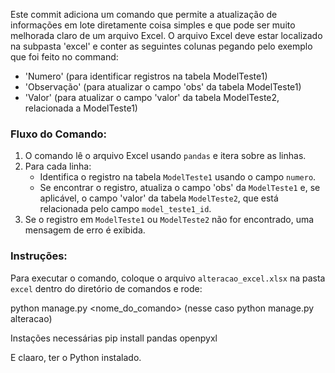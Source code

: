Este commit adiciona um comando que permite a atualização de informações em lote diretamente coisa simples e que pode ser muito melhorada claro de um arquivo Excel. O arquivo Excel deve estar localizado na subpasta 'excel' e conter as seguintes colunas pegando pelo exemplo que foi feito no command:

- 'Numero' (para identificar registros na tabela ModelTeste1)
- 'Observação' (para atualizar o campo 'obs' da tabela ModelTeste1)
- 'Valor' (para atualizar o campo 'valor' da tabela ModelTeste2, relacionada a ModelTeste1)

### Fluxo do Comando:
1. O comando lê o arquivo Excel usando `pandas` e itera sobre as linhas.
2. Para cada linha:
    - Identifica o registro na tabela `ModelTeste1` usando o campo `numero`.
    - Se encontrar o registro, atualiza o campo 'obs' da `ModelTeste1` e, se aplicável, o campo 'valor' da tabela `ModelTeste2`, que está relacionada pelo campo `model_teste1_id`.
3. Se o registro em `ModelTeste1` ou `ModelTeste2` não for encontrado, uma mensagem de erro é exibida.

### Instruções:
Para executar o comando, coloque o arquivo `alteracao_excel.xlsx` na pasta `excel` dentro do diretório de comandos e rode:

python manage.py <nome_do_comando> (nesse caso python manage.py alteracao)

Instações necessárias pip install pandas openpyxl

E claaro, ter o Python instalado.

